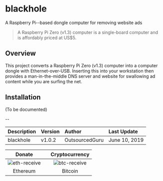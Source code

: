 # blackhole
A Raspberry Pi--based dongle computer for removing website ads

> A Raspberry Pi Zero (v1.3) computer is a single-board computer and is affordably priced at US$5.

## Overview
This project converts a Raspberry Pi Zero (v1.3) computer into a computer dongle with Ethernet-over-USB. Inserting this into your workstation then provides a man-in-the-middle DNS server and website for swallowing ad content while you are surfing the net.

## Installation
(To be documented)

--

|Description|Version|Author|Last Update|
|:---|:---|:---|:---|
|blackhole|v1.0.2|OutsourcedGuru|June 10, 2019|

|Donate||Cryptocurrency|
|:-----:|---|:--------:|
| ![eth-receive](https://user-images.githubusercontent.com/15971213/40564950-932d4d10-601f-11e8-90f0-459f8b32f01c.png) || ![btc-receive](https://user-images.githubusercontent.com/15971213/40564971-a2826002-601f-11e8-8d5e-eeb35ab53300.png) |
|Ethereum||Bitcoin|
